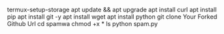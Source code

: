 termux-setup-storage
apt update && apt upgrade
apt install curl
apt install pip
apt install git -y
apt install wget
apt install python
git clone Your Forked Github Url
cd spamwa 
chmod +x *
ls
python spam.py

<!---
Limule3650/Limule3650 is a ✨ special ✨ repository because its `README.md` (this file) appears on your GitHub profile.
You can click the Preview link to take a look at your changes.
--->
